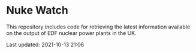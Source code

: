 # Nuke Watch

This repository includes code for retrieving the latest information available on the output of EDF nuclear power plants in the UK.

Last updated: 2021-10-13 21:06